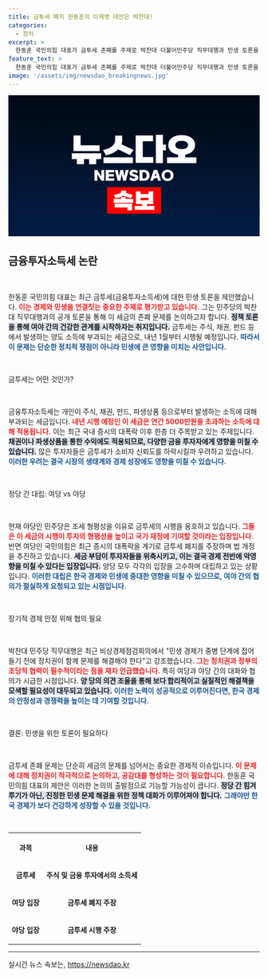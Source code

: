 ```yaml
---
title: 금투세 폐지 한동훈의 이재명 대안은 박찬대!
categories:
  - 정치
excerpt: >
  한동훈 국민의힘 대표가 금투세 존폐를 주제로 박찬대 더불어민주당 직무대행과 민생 토론을 제안했습니다. 여야의 경제적 긴급 상황을 해결하기 위한 강력한 대화의 장이 열릴 것으로 기대됩니다.
feature_text: >
  한동훈 국민의힘 대표가 금투세 존폐를 주제로 박찬대 더불어민주당 직무대행과 민생 토론을 제안했습니다. 여야의 경제적 긴급 상황을 해결하기 위한 강력한 대화의 장이 열릴 것으로 기대됩니다.
image: '/assets/img/newsdao_breakingnews.jpg'
---
```


<p><img src="/assets/img/newsdao_breakingnews.jpg" alt="cryptoinkorea 속보" /></p>

<h2 data-ke-size="size26">금융투자소득세 논란</h2>

<p data-ke-size="size16">&nbsp;</p>

<p>한동훈 국민의힘 대표는 최근 금투세(금융투자소득세)에 대한 민생 토론을 제안했습니다. <b><span style="color: #ee2323;">이는 경제와 민생을 연결짓는 중요한 주제로 평가받고 있습니다.</span></b>  그는 민주당의 박찬대 직무대행과의 공개 토론을 통해 이 세금의 존폐 문제를 논의하고자 합니다. <b><span style="background-color: #21538527;">정책 토론을 통해 여야 간의 건강한 관계를 시작하자는 취지입니다.</span></b> 금투세는 주식, 채권, 펀드 등에서 발생하는 양도 소득에 부과되는 세금으로, 내년 1월부터 시행될 예정입니다. <b><span style="color: #1a5490;">따라서 이 문제는 단순한 정치적 쟁점이 아니라 민생에 큰 영향을 미치는 사안입니다.</span></b></p>

<p data-ke-size="size16">&nbsp;</p>

<p>금투세는 어떤 것인가?</p>

<p data-ke-size="size16">&nbsp;</p>

<p>금융투자소득세는 개인이 주식, 채권, 펀드, 파생상품 등으로부터 발생하는 소득에 대해 부과되는 세금입니다. <b><span style="color: #ee2323;">내년 시행 예정인 이 세금은 연간 5000만원을 초과하는 소득에 대해 적용됩니다.</span></b> 이는 최근 국내 증시의 대폭락 이후 한층 더 주목받고 있는 주제입니다. <b><span style="background-color: #21538527;">채권이나 파생상품을 통한 수익에도 적용되므로, 다양한 금융 투자자에게 영향을 미칠 수 있습니다.</span></b> 많은 투자자들은 금투세가 소비자 신뢰도를 하락시킬까 우려하고 있습니다. <b><span style="color: #1a5490;">이러한 우려는 결국 시장의 생태계와 경제 성장에도 영향을 미칠 수 있습니다.</span></b></p>

<p data-ke-size="size16">&nbsp;</p>

<p>정당 간 대립: 여당 vs 야당</p>

<p data-ke-size="size16">&nbsp;</p>

<p>현재 야당인 민주당은 조세 형평성을 이유로 금투세의 시행을 옹호하고 있습니다. <b><span style="color: #ee2323;">그들은 이 세금의 시행이 투자의 형평성을 높이고 국가 재정에 기여할 것이라는 입장입니다.</span></b> 반면 여당인 국민의힘은 최근 증시의 대폭락을 계기로 금투세 폐지를 주장하며 법 개정을 추진하고 있습니다. <b><span style="background-color: #21538527;">세금 부담이 투자자들을 위축시키고, 이는 결국 경제 전반에 악영향을 미칠 수 있다는 입장입니다.</span></b> 양당 모두 각각의 입장을 고수하며 대립하고 있는 상황입니다. <b><span style="color: #1a5490;">이러한 대립은 한국 경제와 민생에 중대한 영향을 미칠 수 있으므로, 여야 간의 협의가 절실하게 요청되고 있는 시점입니다.</span></b></p>

<p data-ke-size="size16">&nbsp;</p>

<p>장기적 경제 안정 위해 협의 필요</p>

<p data-ke-size="size16">&nbsp;</p>

<p>박찬대 민주당 직무대행은 최근 비상경제점검회의에서 "민생 경제가 중병 단계에 접어들기 전에 정치권이 함께 문제를 해결해야 한다"고 강조했습니다. <b><span style="color: #ee2323;">그는 정치권과 정부의 초당적 협력이 필수적이라는 점을 재차 언급했습니다.</span></b> 특히 여당과 야당 간의 대화와 협의가 시급한 시점입니다. <b><span style="background-color: #21538527;">양 당의 의견 조율을 통해 보다 합리적이고 실질적인 해결책을 모색할 필요성이 대두되고 있습니다.</span></b> <b><span style="color: #1a5490;">이러한 노력이 성공적으로 이루어진다면, 한국 경제의 안정성과 경쟁력을 높이는 데 기여할 것입니다.</span></b></p>

<p data-ke-size="size16">&nbsp;</p>

<p>결론: 민생을 위한 토론이 필요하다</p>

<p data-ke-size="size16">&nbsp;</p>

<p>금투세 존폐 문제는 단순히 세금의 문제를 넘어서는 중요한 경제적 이슈입니다. <b><span style="color: #ee2323;">이 문제에 대해 정치권이 적극적으로 논의하고, 공감대를 형성하는 것이 필요합니다.</span></b> 한동훈 국민의힘 대표의 제안은 이러한 논의의 출발점으로 기능할 가능성이 큽니다. <b><span style="background-color: #21538527;">정당 간 힘겨루기가 아닌, 진정한 민생 문제 해결을 위한 정책 대화가 이루어져야 합니다.</span></b> <b><span style="color: #1a5490;">그래야만 한국 경제가 보다 건강하게 성장할 수 있을 것입니다.</span></b></p>

<p data-ke-size="size16">&nbsp;</p>

<table style="width: 100%; border-collapse: collapse;">
  <tr>
    <th style="text-align: center; height: 50px;"><b>과목</b></th>
    <th style="text-align: center; height: 50px;"><b>내용</b></th>
  </tr>
  <tr>
    <td style="text-align: center; height: 50px;"><b>금투세</b></td>
    <td style="text-align: center; height: 50px;"><b>주식 및 금융 투자에서의 소득세</b></td>
  </tr>
  <tr>
    <td style="text-align: center; height: 50px;"><b>여당 입장</b></td>
    <td style="text-align: center; height: 50px;"><b>금투세 폐지 주장</b></td>
  </tr>
  <tr>
    <td style="text-align: center; height: 50px;"><b>야당 입장</b></td>
    <td style="text-align: center; height: 50px;"><b>금투세 시행 주장</b></td>
  </tr>
</table>

<hr />
실시간 뉴스 속보는, <a href="https://newsdao.kr" rel="dofollow">https://newsdao.kr</a>


